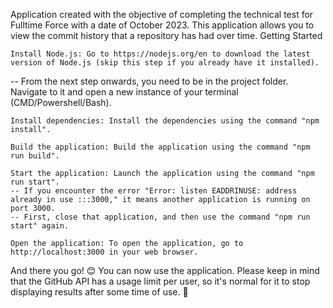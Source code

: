 Application created with the objective of completing the technical test for Fulltime Force with a date of October 2023. This application allows you to view the commit history that a repository has had over time.
Getting Started

    Install Node.js: Go to https://nodejs.org/en to download the latest version of Node.js (skip this step if you already have it installed).

-- From the next step onwards, you need to be in the project folder. Navigate to it and open a new instance of your terminal (CMD/Powershell/Bash).

    Install dependencies: Install the dependencies using the command "npm install".

    Build the application: Build the application using the command "npm run build".

    Start the application: Launch the application using the command "npm run start".
    -- If you encounter the error "Error: listen EADDRINUSE: address already in use :::3000," it means another application is running on port 3000.
    -- First, close that application, and then use the command "npm run start" again.

    Open the application: To open the application, go to http://localhost:3000 in your web browser.

And there you go! 😊 You can now use the application.
Please keep in mind that the GitHub API has a usage limit per user, so it's normal for it to stop displaying results after some time of use. 🙁
